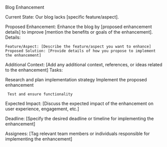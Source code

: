 Blog Enhancement

Current State:
Our blog lacks [specific feature/aspect].

Proposed Enhancement:
Enhance the blog by [proposed enhancement details] to improve [mention the benefits or goals of the enhancement].
Details:

    Feature/Aspect: [Describe the feature/aspect you want to enhance]
    Proposed Solution: [Provide details of how you propose to implement the enhancement]

Additional Context:
[Add any additional context, references, or ideas related to the enhancement]
Tasks:

 Research and plan implementation strategy
 Implement the proposed enhancement

     Test and ensure functionality

Expected Impact:
[Discuss the expected impact of the enhancement on user experience, engagement, etc.]

Deadline:
[Specify the desired deadline or timeline for implementing the enhancement]

Assignees:
[Tag relevant team members or individuals responsible for implementing the enhancement]
